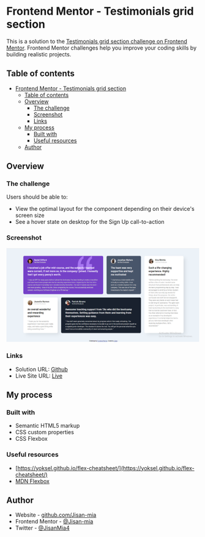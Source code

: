 # Frontend Mentor - Testimonials grid section

This is a solution to the [Testimonials grid section challenge on Frontend Mentor](https://www.frontendmentor.io/challenges/testimonials-grid-section-Nnw6J7Un7). Frontend Mentor challenges help you improve your coding skills by building realistic projects. 


## Table of contents

- [Frontend Mentor - Testimonials grid section](#frontend-mentor---testimonials-grid-section)
  - [Table of contents](#table-of-contents)
  - [Overview](#overview)
    - [The challenge](#the-challenge)
    - [Screenshot](#screenshot)
    - [Links](#links)
  - [My process](#my-process)
    - [Built with](#built-with)
    - [Useful resources](#useful-resources)
  - [Author](#author)

## Overview

### The challenge

Users should be able to:

- View the optimal layout for the component depending on their device's screen size
- See a hover state on desktop for the Sign Up call-to-action

### Screenshot

![](./images/screenshot.png)

### Links

- Solution URL: [Github](https://github.com/Jisan-mia/flex-testimonial)
- Live Site URL: [Live](https://jisan-mia.github.io/flex-testimonial)

## My process

### Built with

- Semantic HTML5 markup
- CSS custom properties
- CSS Flexbox

### Useful resources

- [https://yoksel.github.io/flex-cheatsheet/](https://yoksel.github.io/flex-cheatsheet/)
- [MDN Flexbox](https://developer.mozilla.org/en-US/docs/Learn/CSS/CSS_layout/Flexbox)

## Author

- Website - [github.com/Jisan-mia](https://www.github.com/Jisan-mia)
- Frontend Mentor - [@Jisan-mia](https://www.frontendmentor.io/profile/Jisan-mia)
- Twitter - [@JisanMia4](https://www.twitter.com/JisanMia4)
